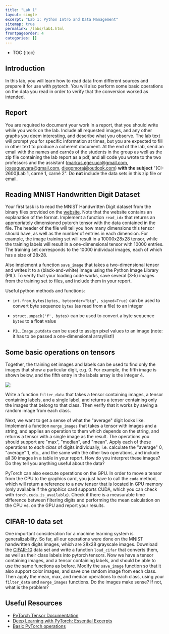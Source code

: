 ```yaml
---
title: "Lab 1"
layout: single
excerpt: "Lab 1: Python Intro and Data Management"
sitemap: true
permalink: /labs/lab1.html
frontpageorder: 4
categories: []
---
```


* TOC
{:toc}

## Introduction

In this lab, you will learn how to read data from different sources and prepare it for use with pytorch. You will also perform some basic operations on the data you read in order to verify that the conversion worked as intended.

## Report 

You are required to document your work in a report, that you should write while you work on the lab. Include all requested images, and any other graphs you deem interesting, and describe what you observe. The lab text will 
prompt you for specific information at times, but you are expected to fill in other text to produce a coherent document. At the end of the lab, send an email with the names and carn&eacute;s of the students in the group as well
as the zip file containing the lab report as a pdf, and all code you wrote to the two professors and the assistant ([markus.eger.ucr@gmail.com](mailto:markus.eger.ucr@gmail.com), [joseaguevara@gmail.com](mailto:joseaguevara@gmail.com), [diegomoraj@outlook.com](mailto:diegomoraj@outlook.com)) **with the subject** "\[CI-2600\]Lab 1, carn&eacute; 1, carn&eacute; 2". Do **not** include the data sets in this zip file or email. 

## Reading MNIST Handwritten Digit Dataset

Your first task is to read the MNIST Handwritten Digit dataset from the binary files provided on the [website](http://yann.lecun.com/exdb/mnist/). Note that the website contains an explanation of the format. Implement a function `read_idx` that returns an appropriately dimensioned pytorch tensor with the data contained in the file. The header of the file will tell you how many dimensions this tensor should have, as well as the number of entries in each dimension. For example, the image training set will result in a 10000x28x28 tensor, while the training labels will result in a one-dimensional tensor with 10000 entries. The training set corresponds to the 10000 individual images, each of which has a size of 28x28.

Also implement a function `save_image` that takes a two-dimensional tensor and writes it to a (black-and-white) image using the Python Image Library (PIL). To verify that your loading code works, save several (3-5) images from the training set to files, and include them in your report.

Useful python methods and functions:

  - `int.from_bytes(bytes, byteorder="big", signed=True)` can be used to convert byte sequence `bytes` (as read from a file) to an integer

  - `struct.unpack('f', bytes)` can be used to convert a byte sequence `bytes` to a float value
  
  - `PIL.Image.putdata` can be used to assign pixel values to an image (note: it has to be passed a one-dimensional array/list!)
  
## Some basic operations on tensors 

Together, the training set images and labels can be used to find only the images that show a particular digit, e.g. 0. For example, the fifth image is shown below, and the fifth entry in the labels array is the integer 4. 

<img src="/CI-2600/assets/img/digit4.png">

Write a function `filter_data` that takes a tensor containing images, a tensor containing labels, and a single label, and returns a tensor containing only the images that belong to that class. Then verify that it works by saving a random image from each class. 

Next, we want to get a sense of what the "average" digit looks like. Implement a function `merge_images` that takes a tensor with images and a string, and applies an operation to them which depends on the string, and returns a tensor with a single image as the result. The operations you should support are "max", "median", and "mean". Apply each of these operations to *each class* of digits individually, i.e. calculate the "average" 0, "average" 1, etc., and the same with the other two operations, and include all 30 images in a table in your report. How do you interpret these images? Do they tell you anything useful about the data? 

PyTorch can also execute operations on the GPU. In order to move a tensor from the CPU to the graphics card, you just have to call the `cuda` method, which will return a reference to a new tensor that is located in GPU memory (only available if the graphics card supports CUDA, which you can check with `torch.cuda.is_available`). Check if there is a measurable time difference between filtering digits and performing the mean calculation on the CPU vs. on the GPU and report your results.

## CIFAR-10 data set 

One important consideration for a machine learning system is generalizability. So far, all our operations were done on the MNIST handwritten digits images, which are 28x28 grayscale images. Download the 
[CIFAR-10](https://www.cs.toronto.edu/~kriz/cifar.html) data set and write a function `load_cifar` that converts them, as well as their class labels into pytorch tensors. Now we have a tensor containing images, and a tensor 
containing labels, and should be able to use the same functions as before. Modify the `save_image` function so that it also support color images, and save one random image from each class. Then apply the mean, max, and median 
operations to each class, using your `filter_data` and `merge_images` functions. Do the images make sense? If not, what is the problem?

## Useful Resources

 - [PyTorch Tensor Documentation](https://pytorch.org/docs/stable/tensors.html)
 - [Deep Learning with PyTorch: Essential Excerpts](https://pytorch.org/deep-learning-with-pytorch)
 - [Basic PyTorch operations](https://jhui.github.io/2018/02/09/PyTorch-Basic-operations/)
